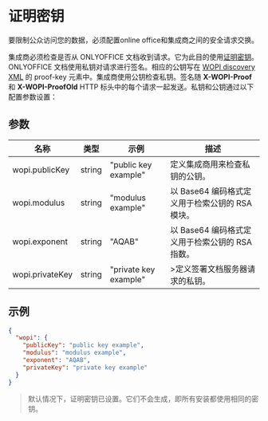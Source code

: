 ﻿---
sidebar_position: -6
---

# 证明密钥

要限制公众访问您的数据，必须配置online office和集成商之间的安全请求交换。

集成商必须检查是否从 ONLYOFFICE 文档收到请求。它为此目的使用[证明密钥](https://docs.microsoft.com/en-us/microsoft-365/cloud-storage-partner-program/online/scenarios/proofkeys)。ONLYOFFICE 文档使用私钥对请求进行签名。相应的公钥写在 [WOPI discovery XML](./wopi-discovery.md) 的 proof-key 元素中。集成商使用公钥检查私钥。签名随 **X-WOPI-Proof** 和 **X-WOPI-ProofOld** HTTP 标头中的每个请求一起发送。私钥和公钥通过以下配置参数设置：

## 参数

| 名称            | 类型   | 示例               | 描述                                                                                    |
| --------------- | ------ | --------------------- | ---------------------------------------------------------------------------------------------- |
| wopi.publicKey  | string | "public key example"  | 定义集成商用来检查私钥的公钥。                      |
| wopi.modulus    | string | "modulus example"     | 以 Base64 编码格式定义用于检索公钥的 RSA 模块。  |
| wopi.exponent   | string | "AQAB"                | 以 Base64 编码格式定义用于检索公钥的 RSA 指数。 |
| wopi.privateKey | string | "private key example" | >定义签署文档服务器请求的私钥。                                |

## 示例

``` json
{
  "wopi": {
    "publicKey": "public key example",
    "modulus": "modulus example",
    "exponent": "AQAB",
    "privateKey": "private key example"
  }
}
```

> 默认情况下，证明密钥已设置。它们不会生成，即所有安装都使用相同的密钥。
